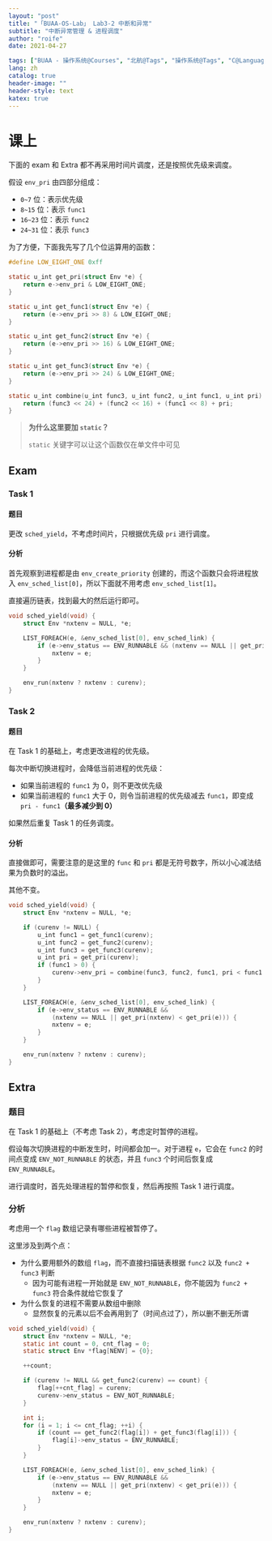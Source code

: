 ```yaml
---
layout: "post"
title: "「BUAA-OS-Lab」 Lab3-2 中断和异常"
subtitle: "中断异常管理 & 进程调度"
author: "roife"
date: 2021-04-27

tags: ["BUAA - 操作系统@Courses", "北航@Tags", "操作系统@Tags", "C@Languages"]
lang: zh
catalog: true
header-image: ""
header-style: text
katex: true
---
```


# 课上

下面的 exam 和 Extra 都不再采用时间片调度，还是按照优先级来调度。

假设 `env_pri` 由四部分组成：
- `0~7` 位：表示优先级
- `8~15` 位：表示 `func1`
- `16~23` 位：表示 `func2`
- `24~31` 位：表示 `func3`

为了方便，下面我先写了几个位运算用的函数：

```c
#define LOW_EIGHT_ONE 0xff

static u_int get_pri(struct Env *e) {
    return e->env_pri & LOW_EIGHT_ONE;
}

static u_int get_func1(struct Env *e) {
    return (e->env_pri >> 8) & LOW_EIGHT_ONE;
}

static u_int get_func2(struct Env *e) {
    return (e->env_pri >> 16) & LOW_EIGHT_ONE;
}

static u_int get_func3(struct Env *e) {
    return (e->env_pri >> 24) & LOW_EIGHT_ONE;
}

static u_int combine(u_int func3, u_int func2, u_int func1, u_int pri) {
    return (func3 << 24) + (func2 << 16) + (func1 << 8) + pri;
}
```

> **为什么这里要加 `static`？**
>
> `static` 关键字可以让这个函数仅在单文件中可见

## Exam

### Task 1

#### 题目

更改 `sched_yield`，不考虑时间片，只根据优先级 `pri` 进行调度。

#### 分析

首先观察到进程都是由 `env_create_priority` 创建的，而这个函数只会将进程放入 `env_sched_list[0]`，所以下面就不用考虑 `env_sched_list[1]`。

直接遍历链表，找到最大的然后运行即可。

```c
void sched_yield(void) {
    struct Env *nxtenv = NULL, *e;

    LIST_FOREACH(e, &env_sched_list[0], env_sched_link) {
        if (e->env_status == ENV_RUNNABLE && (nxtenv == NULL || get_pri(nxtenv) < get_pri(e))) {
            nxtenv = e;
        }
    }

    env_run(nxtenv ? nxtenv : curenv);
}
```

### Task 2

#### 题目

在 Task 1 的基础上，考虑更改进程的优先级。

每次中断切换进程时，会降低当前进程的优先级：
- 如果当前进程的 `func1` 为 0，则不更改优先级
- 如果当前进程的 `func1` 大于 0，则令当前进程的优先级减去 `func1`，即变成 `pri - func1`**（最多减少到 0）**

如果然后重复 Task 1 的任务调度。

#### 分析

直接做即可，需要注意的是这里的 `func` 和 `pri` 都是无符号数字，所以小心减法结果为负数时的溢出。

其他不变。

```c
void sched_yield(void) {
    struct Env *nxtenv = NULL, *e;

    if (curenv != NULL) {
        u_int func1 = get_func1(curenv);
        u_int func2 = get_func2(curenv);
        u_int func3 = get_func3(curenv);
        u_int pri = get_pri(curenv);
        if (func1 > 0) {
            curenv->env_pri = combine(func3, func2, func1, pri < func1 ? 0 : pri - func1);
        }
    }

    LIST_FOREACH(e, &env_sched_list[0], env_sched_link) {
        if (e->env_status == ENV_RUNNABLE &&
            (nxtenv == NULL || get_pri(nxtenv) < get_pri(e))) {
            nxtenv = e;
        }
    }

    env_run(nxtenv ? nxtenv : curenv);
}
```

## Extra

### 题目

在 Task 1 的基础上（不考虑 Task 2），考虑定时暂停的进程。

假设每次切换进程的中断发生时，时间都会加一。对于进程 `e`，它会在 `func2` 的时间点变成 `ENV_NOT_RUNNABLE` 的状态，并且 `func3` 个时间后恢复成 `ENV_RUNNABLE`。

进行调度时，首先处理进程的暂停和恢复，然后再按照 Task 1 进行调度。

### 分析

考虑用一个 `flag` 数组记录有哪些进程被暂停了。

这里涉及到两个点：
- 为什么要用额外的数组 `flag`，而不直接扫描链表根据 `func2` 以及 `func2 + func3` 判断
  + 因为可能有进程一开始就是 `ENV_NOT_RUNNABLE`，你不能因为 `func2 + func3` 符合条件就给它恢复了
- 为什么恢复的进程不需要从数组中删除
  + 显然恢复的元素以后不会再用到了（时间点过了），所以删不删无所谓

```c
void sched_yield(void) {
    struct Env *nxtenv = NULL, *e;
    static int count = 0, cnt_flag = 0;
    static struct Env *flag[NENV] = {0};

    ++count;

    if (curenv != NULL && get_func2(curenv) == count) {
        flag[++cnt_flag] = curenv;
        curenv->env_status = ENV_NOT_RUNNABLE;
    }

    int i;
    for (i = 1; i <= cnt_flag; ++i) {
        if (count == get_func2(flag[i]) + get_func3(flag[i])) {
            flag[i]->env_status = ENV_RUNNABLE;
        }
    }

    LIST_FOREACH(e, &env_sched_list[0], env_sched_link) {
        if (e->env_status == ENV_RUNNABLE &&
            (nxtenv == NULL || get_pri(nxtenv) < get_pri(e))) {
            nxtenv = e;
        }
    }

    env_run(nxtenv ? nxtenv : curenv);
}
```